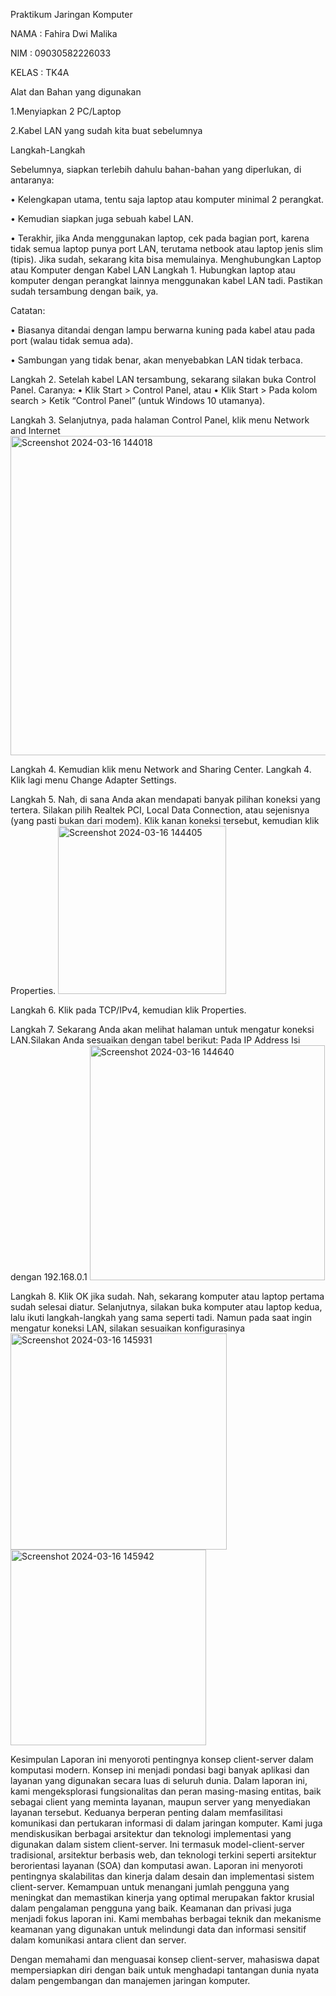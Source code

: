 
Praktikum Jaringan Komputer

NAMA : Fahira Dwi Malika

NIM : 09030582226033

KELAS : TK4A

Alat dan Bahan yang digunakan 

1.Menyiapkan 2 PC/Laptop

2.Kabel LAN yang sudah kita buat sebelumnya  

Langkah-Langkah

Sebelumnya, siapkan terlebih dahulu bahan-bahan yang diperlukan, di antaranya:

• Kelengkapan utama, tentu saja laptop atau komputer minimal 2 perangkat.

• Kemudian siapkan juga sebuah kabel LAN.

• Terakhir, jika Anda menggunakan laptop, cek pada bagian port, karena tidak semua laptop punya port LAN, terutama 
netbook atau laptop jenis slim (tipis).
Jika sudah, sekarang kita bisa memulainya.
Menghubungkan Laptop atau Komputer dengan Kabel LAN
Langkah 1.
Hubungkan laptop atau komputer dengan perangkat lainnya menggunakan kabel LAN tadi. Pastikan sudah tersambung dengan 
baik, ya.

Catatan:

• Biasanya ditandai dengan lampu berwarna kuning pada kabel atau
 pada port (walau tidak semua ada).
 
• Sambungan yang tidak benar, akan menyebabkan LAN tidak terbaca.

Langkah 2.
Setelah kabel LAN tersambung, sekarang silakan buka Control Panel. Caranya:
• Klik Start > Control Panel, atau
• Klik Start > Pada kolom search > Ketik “Control Panel”
(untuk Windows 10 utamanya).

Langkah 3.
 Selanjutnya, pada halaman Control Panel, klik menu Network and Internet
 <img width="511" alt="Screenshot 2024-03-16 144018" src="https://github.com/fahiradwimalika/Client-server/assets/126413501/f492fa7a-70f9-4497-a5dd-109c2bc31231">

 
Langkah 4.
Kemudian klik menu Network and Sharing Center.
Langkah 4. Klik lagi menu Change Adapter Settings.

Langkah 5.
Nah, di sana Anda akan mendapati banyak pilihan koneksi yang tertera. Silakan
pilih Realtek PCI, Local Data Connection, atau sejenisnya (yang pasti bukan dari modem). Klik kanan koneksi tersebut, kemudian 
klik Properties.
<img width="269" alt="Screenshot 2024-03-16 144405" src="https://github.com/fahiradwimalika/Client-server/assets/126413501/c18341be-45b3-49c3-bd9d-e0c5567cbdf7">


Langkah 6.
Klik pada TCP/IPv4, kemudian klik Properties.

Langkah 7.
Sekarang Anda akan melihat halaman untuk mengatur koneksi LAN.Silakan Anda sesuaikan
dengan tabel berikut:
Pada IP Address Isi dengan 192.168.0.1
<img width="376" alt="Screenshot 2024-03-16 144640" src="https://github.com/fahiradwimalika/Client-server/assets/126413501/7344cce5-9974-41bf-9075-3442cca71abb">


Langkah 8.
Klik OK jika sudah.
Nah, sekarang komputer atau laptop pertama sudah selesai diatur. Selanjutnya, silakan
buka komputer atau laptop kedua, lalu ikuti langkah-langkah yang sama seperti tadi.
Namun pada saat ingin mengatur koneksi LAN, silakan sesuaikan konfigurasinya
<img width="346" alt="Screenshot 2024-03-16 145931" src="https://github.com/fahiradwimalika/Client-server/assets/126413501/2dab158d-0939-4f25-aa7a-a64e246363a5">
<img width="313" alt="Screenshot 2024-03-16 145942" src="https://github.com/fahiradwimalika/Client-server/assets/126413501/659d8676-f1ea-4a04-b069-81cefbb74cdb">

Kesimpulan
Laporan ini menyoroti pentingnya konsep client-server dalam komputasi modern. Konsep ini menjadi pondasi bagi banyak aplikasi dan layanan yang digunakan secara luas di seluruh dunia. Dalam laporan ini, kami mengeksplorasi fungsionalitas dan peran masing-masing entitas, baik sebagai client yang meminta layanan, maupun server yang menyediakan layanan tersebut. Keduanya berperan penting dalam memfasilitasi komunikasi dan pertukaran informasi di dalam jaringan komputer. Kami juga mendiskusikan berbagai arsitektur dan teknologi implementasi yang digunakan dalam sistem client-server. Ini termasuk model-client-server tradisional, arsitektur berbasis web, dan teknologi terkini seperti arsitektur berorientasi layanan (SOA) dan komputasi awan. Laporan ini menyoroti pentingnya skalabilitas dan kinerja dalam desain dan implementasi sistem client-server. Kemampuan untuk menangani jumlah pengguna yang meningkat dan memastikan kinerja yang optimal merupakan faktor krusial dalam pengalaman pengguna yang baik. Keamanan dan privasi juga menjadi fokus laporan ini. Kami membahas berbagai teknik dan mekanisme keamanan yang digunakan untuk melindungi data dan informasi sensitif dalam komunikasi antara client dan server.

Dengan memahami dan menguasai konsep client-server, mahasiswa dapat mempersiapkan diri dengan baik untuk menghadapi tantangan dunia nyata dalam pengembangan dan manajemen jaringan komputer.



